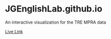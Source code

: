 # JGEnglishLab.github.io
An interactive visualization for the TRE MPRA data 


[Live Link](https://jgenglishlab.github.io/mpra_vis.html)
